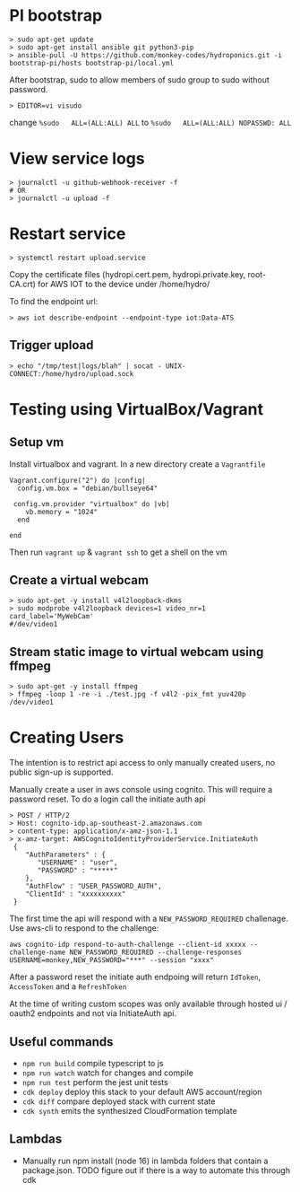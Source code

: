 # PI bootstrap

```
> sudo apt-get update
> sudo apt-get install ansible git python3-pip
> ansible-pull -U https://github.com/monkey-codes/hydroponics.git -i bootstrap-pi/hosts bootstrap-pi/local.yml
```

After bootstrap, sudo to allow members of sudo group to sudo without
password.
```
> EDITOR=vi visudo
```
change `%sudo   ALL=(ALL:ALL) ALL` to `%sudo   ALL=(ALL:ALL) NOPASSWD: ALL`

# View service logs
```
> journalctl -u github-webhook-receiver -f
# OR
> journalctl -u upload -f
```

# Restart service

```
> systemctl restart upload.service
```

Copy the certificate files (hydropi.cert.pem, hydropi.private.key, root-CA.crt) for AWS IOT to the device under /home/hydro/

To find the endpoint url:

```
> aws iot describe-endpoint --endpoint-type iot:Data-ATS
```

## Trigger upload
```
> echo "/tmp/test|logs/blah" | socat - UNIX-CONNECT:/home/hydro/upload.sock
```
# Testing using VirtualBox/Vagrant

## Setup vm

Install virtualbox and vagrant. In a new directory create a `Vagrantfile`
```
Vagrant.configure("2") do |config|
  config.vm.box = "debian/bullseye64"

 config.vm.provider "virtualbox" do |vb|
    vb.memory = "1024"
  end

end
```
Then run `vagrant up` & `vagrant ssh` to get a shell on the vm

## Create a virtual webcam
```
> sudo apt-get -y install v4l2loopback-dkms
> sudo modprobe v4l2loopback devices=1 video_nr=1 card_label='MyWebCam'
#/dev/video1
```

## Stream static image to virtual webcam using ffmpeg
```
> sudo apt-get -y install ffmpeg
> ffmpeg -loop 1 -re -i ./test.jpg -f v4l2 -pix_fmt yuv420p /dev/video1
```


# Creating Users
The intention is to restrict api access to only manually created users, no public sign-up is supported.

Manually create a user in aws console using cognito. This will require a password reset. To do a login call the initiate auth api
```
> POST / HTTP/2
> Host: cognito-idp.ap-southeast-2.amazonaws.com
> content-type: application/x-amz-json-1.1
> x-amz-target: AWSCognitoIdentityProviderService.InitiateAuth
 {
    "AuthParameters" : {
       "USERNAME" : "user",
       "PASSWORD" : "*****"
    },
    "AuthFlow" : "USER_PASSWORD_AUTH",
    "ClientId" : "xxxxxxxxxx"
 }

``` 
The first time the api will respond with a `NEW_PASSWORD_REQUIRED` challenage. Use aws-cli to respond to the challenge:

```
aws cognito-idp respond-to-auth-challenge --client-id xxxxx --challenge-name NEW_PASSWORD_REQUIRED --challenge-responses USERNAME=monkey,NEW_PASSWORD="***" --session "xxxx"
```

After a password reset the initiate auth endpoing will return `IdToken`, `AccessToken` and a `RefreshToken`

At the time of writing custom scopes was only available through hosted ui / oauth2 endpoints and not via InitiateAuth api.

## Useful commands

* `npm run build`   compile typescript to js
* `npm run watch`   watch for changes and compile
* `npm run test`    perform the jest unit tests
* `cdk deploy`      deploy this stack to your default AWS account/region
* `cdk diff`        compare deployed stack with current state
* `cdk synth`       emits the synthesized CloudFormation template


## Lambdas

* Manually run npm install (node 16) in lambda folders that contain a package.json. TODO figure out if there is a way to automate this through cdk
